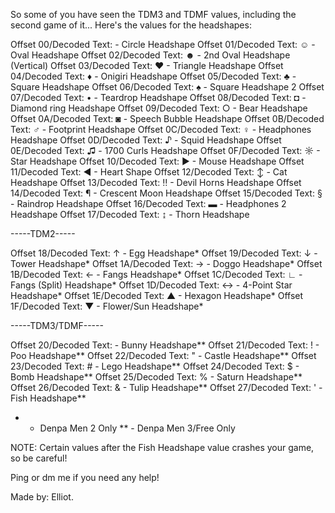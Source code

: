 So some of you have seen the TDM3 and TDMF values, including the second game of it... Here's the values for the
headshapes:

Offset 00/Decoded Text:   - Circle Headshape
Offset 01/Decoded Text: ☺ - Oval Headshape
Offset 02/Decoded Text: ☻ - 2nd Oval Headshape (Vertical)
Offset 03/Decoded Text: ♥ - Triangle Headshape
Offset 04/Decoded Text: ♦ - Onigiri Headshape
Offset 05/Decoded Text: ♣ - Square Headshape
Offset 06/Decoded Text: ♠ - Square Headshape 2
Offset 07/Decoded Text: • - Teardrop Headshape
Offset 08/Decoded Text: ◘ - Diamond ring Headshape
Offset 09/Decoded Text: ○ - Bear Headshape
Offset 0A/Decoded Text: ◙ - Speech Bubble Headshape
Offset 0B/Decoded Text: ♂ - Footprint Headshape
Offset 0C/Decoded Text: ♀ - Headphones Headshape
Offset 0D/Decoded Text: ♪ - Squid Headshape
Offset 0E/Decoded Text: ♫ - 1700 Curls Headshape
Offset 0F/Decoded Text: ☼ - Star Headshape
Offset 10/Decoded Text: ► - Mouse Headshape
Offset 11/Decoded Text: ◄ - Heart Shape
Offset 12/Decoded Text: ↕ - Cat Headshape
Offset 13/Decoded Text: ‼ - Devil Horns Headshape
Offset 14/Decoded Text: ¶ - Crescent Moon Headshape
Offset 15/Decoded Text: § - Raindrop Headshape
Offset 16/Decoded Text: ▬ - Headphones 2 Headshape
Offset 17/Decoded Text: ↨ - Thorn Headshape

-----TDM2-----

Offset 18/Decoded Text: ↑ - Egg Headshape*
Offset 19/Decoded Text: ↓ - Tower Headshape*
Offset 1A/Decoded Text: → - Doggo Headshape*
Offset 1B/Decoded Text: ← - Fangs Headshape*
Offset 1C/Decoded Text: ∟ - Fangs (Split) Headshape*
Offset 1D/Decoded Text: ↔ - 4-Point Star Headshape*
Offset 1E/Decoded Text: ▲ - Hexagon Headshape*
Offset 1F/Decoded Text: ▼ - Flower/Sun Headshape*

-----TDM3/TDMF-----

Offset 20/Decoded Text:   - Bunny Headshape**
Offset 21/Decoded Text: ! - Poo Headshape**
Offset 22/Decoded Text: " - Castle Headshape**
Offset 23/Decoded Text: # - Lego Headshape**
Offset 24/Decoded Text: $ - Bomb Headshape**
Offset 25/Decoded Text: % - Saturn Headshape**
Offset 26/Decoded Text: & - Tulip Headshape**
Offset 27/Decoded Text: ' - Fish Headshape**

* - Denpa Men 2 Only
** - Denpa Men 3/Free Only

NOTE: Certain values after the Fish Headshape value crashes your game, so be careful!

Ping or dm me if you need any help!

Made by: Elliot.